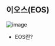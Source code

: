 ## 이오스(EOS)

![image](https://github.com/user-attachments/assets/722dada6-9c30-4457-b485-add2adbeb81f)


* EOS란?
    
